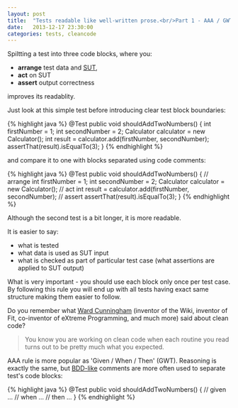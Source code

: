 ```yaml
---
layout: post
title:  "Tests readable like well-written prose.<br/>Part 1 - AAA / GWT rule."
date:   2013-12-17 23:30:00
categories: tests, cleancode
---
```


Spiltting a test into three code blocks, where you:
- **arrange** test data and [SUT](http://en.wikipedia.org/wiki/System_under_test),
- **act** on SUT
- **assert** output correctness

improves its readablity.

Just look at this simple test before introducing clear test block boundaries:

{% highlight java %}
@Test
public void shouldAddTwoNumbers() {
	int firstNumber = 1;
	int secondNumber = 2;
	Calculator calculator = new Calculator();
	int result = calculator.add(firstNumber, secondNumber);
	assertThat(result).isEqualTo(3);
}
{% endhighlight %}

and compare it to one with blocks separated using code comments:


{% highlight java %}
@Test
public void shouldAddTwoNumbers() {
	// arrange
	int firstNumber = 1;
	int secondNumber = 2;
	Calculator calculator = new Calculator();
	// act
	int result = calculator.add(firstNumber, secondNumber);
	// assert
	assertThat(result).isEqualTo(3);
}
{% endhighlight %}

Although the second test is a bit longer, it is more readable.

It is easier to say:
- what is tested
- what data is used as SUT input
- what is checked as part of particular test case (what assertions are applied to SUT output)

What is very important - you should use each block only once per test case. By following this rule you will end up with all tests having exact same structure making them easier to follow.

Do you remember what [Ward Cunningham](http://c2.com/ward/) (inventor of the Wiki, inventor of Fit, co-inventor of eXtreme Programming, and much more) said about clean code?

> You know you are working on clean code when each routine you read turns out to be pretty much what you expected.

AAA rule is more popular as 'Given / When / Then' (GWT). Reasoning is exactly the same, but [BDD-like](http://en.wikipedia.org/wiki/Behavior-driven_development) comments are more often used to separate test's code blocks:

{% highlight java %}
@Test
public void shouldAddTwoNumbers() {
	// given
	...
	// when
	...
	// then
	...
}
{% endhighlight %}
